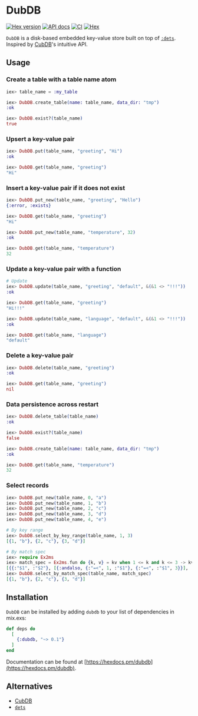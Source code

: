 # DubDB

[![Hex version](https://img.shields.io/hexpm/v/dubdb.svg "Hex version")](https://hex.pm/packages/dubdb)
[![API docs](https://img.shields.io/hexpm/v/dubdb.svg?label=docs "API docs")](https://hexdocs.pm/dubdb)
[![CI](https://github.com/mnishiguchi/dubdb/actions/workflows/ci.yml/badge.svg)](https://github.com/mnishiguchi/dubdb/actions/workflows/ci.yml)
[![Hex](https://github.com/mnishiguchi/dubdb/actions/workflows/hex.yml/badge.svg)](https://github.com/mnishiguchi/dubdb/actions/workflows/hex.yml)

`DubDB` is a disk-based embedded key-value store built on top of [`:dets`](https://erlang.org/doc/man/dets.html). Inspired by [CubDB](https://github.com/lucaong/cubdb)'s intuitive API.

## Usage

### Create a table with a table name atom

```elixir
iex> table_name = :my_table

iex> DubDB.create_table(name: table_name, data_dir: "tmp")
:ok

iex> DubDB.exist?(table_name)
true
```

### Upsert a key-value pair

```elixir
iex> DubDB.put(table_name, "greeting", "Hi")
:ok

iex> DubDB.get(table_name, "greeting")
"Hi"
```

### Insert a key-value pair if it does not exist

```elixir
iex> DubDB.put_new(table_name, "greeting", "Hello")
{:error, :exists}

iex> DubDB.get(table_name, "greeting")
"Hi"

iex> DubDB.put_new(table_name, "temperature", 32)
:ok

iex> DubDB.get(table_name, "temperature")
32
```

### Update a key-value pair with a function

```elixir
# Update
iex> DubDB.update(table_name, "greeting", "default", &(&1 <> "!!!"))
:ok

iex> DubDB.get(table_name, "greeting")
"Hi!!!"

iex> DubDB.update(table_name, "language", "default", &(&1 <> "!!!"))
:ok

iex> DubDB.get(table_name, "language")
"default"
```

### Delete a key-value pair

```elixir
iex> DubDB.delete(table_name, "greeting")
:ok

iex> DubDB.get(table_name, "greeting")
nil
```

### Data persistence across restart

```elixir
iex> DubDB.delete_table(table_name)
:ok

iex> DubDB.exist?(table_name)
false

iex> DubDB.create_table(name: table_name, data_dir: "tmp")
:ok

iex> DubDB.get(table_name, "temperature")
32
```

### Select records

```elixir
iex> DubDB.put_new(table_name, 0, "a")
iex> DubDB.put_new(table_name, 1, "b")
iex> DubDB.put_new(table_name, 2, "c")
iex> DubDB.put_new(table_name, 3, "d")
iex> DubDB.put_new(table_name, 4, "e")

# By key range
iex> DubDB.select_by_key_range(table_name, 1, 3)
[{1, "b"}, {2, "c"}, {3, "d"}]

# By match spec
iex> require Ex2ms
iex> match_spec = Ex2ms.fun do {k, v} = kv when 1 <= k and k <= 3 -> kv end
[{{:"$1", :"$2"}, [{:andalso, {:"=<", 1, :"$1"}, {:"=<", :"$1", 3}}], [:"$_"]}]
iex> DubDB.select_by_match_spec(table_name, match_spec)
[{1, "b"}, {2, "c"}, {3, "d"}]
```

## Installation

`DubDB` can be installed by adding `dubdb` to your list of dependencies in mix.exs:

```elixir
def deps do
  [
    {:dubdb, "~> 0.1"}
  ]
end
```

Documentation can be found at [https://hexdocs.pm/dubdb](https://hexdocs.pm/dubdb).

## Alternatives

- [CubDB](https://github.com/lucaong/cubdb)
- [`dets`](https://erlang.org/doc/man/dets.html)
